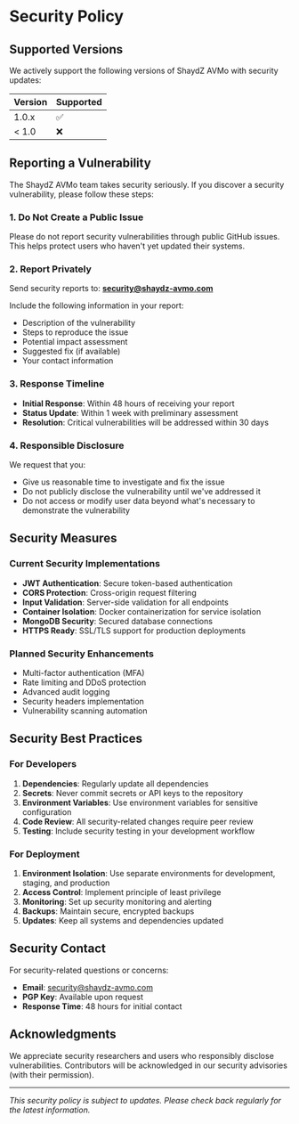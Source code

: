 # Security Policy

## Supported Versions

We actively support the following versions of ShaydZ AVMo with security updates:

| Version | Supported          |
| ------- | ------------------ |
| 1.0.x   | :white_check_mark: |
| < 1.0   | :x:                |

## Reporting a Vulnerability

The ShaydZ AVMo team takes security seriously. If you discover a security vulnerability, please follow these steps:

### 1. **Do Not** Create a Public Issue

Please do not report security vulnerabilities through public GitHub issues. This helps protect users who haven't yet updated their systems.

### 2. Report Privately

Send security reports to: **security@shaydz-avmo.com**

Include the following information in your report:
- Description of the vulnerability
- Steps to reproduce the issue
- Potential impact assessment
- Suggested fix (if available)
- Your contact information

### 3. Response Timeline

- **Initial Response**: Within 48 hours of receiving your report
- **Status Update**: Within 1 week with preliminary assessment
- **Resolution**: Critical vulnerabilities will be addressed within 30 days

### 4. Responsible Disclosure

We request that you:
- Give us reasonable time to investigate and fix the issue
- Do not publicly disclose the vulnerability until we've addressed it
- Do not access or modify user data beyond what's necessary to demonstrate the vulnerability

## Security Measures

### Current Security Implementations

- **JWT Authentication**: Secure token-based authentication
- **CORS Protection**: Cross-origin request filtering
- **Input Validation**: Server-side validation for all endpoints
- **Container Isolation**: Docker containerization for service isolation
- **MongoDB Security**: Secured database connections
- **HTTPS Ready**: SSL/TLS support for production deployments

### Planned Security Enhancements

- Multi-factor authentication (MFA)
- Rate limiting and DDoS protection
- Advanced audit logging
- Security headers implementation
- Vulnerability scanning automation

## Security Best Practices

### For Developers

1. **Dependencies**: Regularly update all dependencies
2. **Secrets**: Never commit secrets or API keys to the repository
3. **Environment Variables**: Use environment variables for sensitive configuration
4. **Code Review**: All security-related changes require peer review
5. **Testing**: Include security testing in your development workflow

### For Deployment

1. **Environment Isolation**: Use separate environments for development, staging, and production
2. **Access Control**: Implement principle of least privilege
3. **Monitoring**: Set up security monitoring and alerting
4. **Backups**: Maintain secure, encrypted backups
5. **Updates**: Keep all systems and dependencies updated

## Security Contact

For security-related questions or concerns:

- **Email**: security@shaydz-avmo.com
- **PGP Key**: Available upon request
- **Response Time**: 48 hours for initial contact

## Acknowledgments

We appreciate security researchers and users who responsibly disclose vulnerabilities. Contributors will be acknowledged in our security advisories (with their permission).

---

*This security policy is subject to updates. Please check back regularly for the latest information.*
